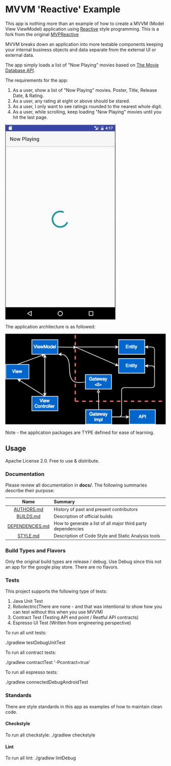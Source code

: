 # MVVM 'Reactive' Example
This app is nothing more than an example of how to create a MVVM (Model View ViewModel) application 
using  [Reactive](https://github.com/ReactiveX/RxAndroid) style programming. This is a fork from
the original [MVPReactive](https://github.com/HIFILEO/MVPReactive)

MVVM breaks down an application into more testable components keeping your internal business objects and data separate from
the external UI or external data.

The app simply loads a list of "Now Playing" movies based on [The Movie Database API](https://developers.themoviedb.org/3/movies/get-now-playing).

The requirements for the app:
1. As a user, show a list of "Now Playing" movies. Poster, Title, Release Date, & Rating. 
2. As a user, any rating at eight or above should be stared.
3. As a user, I only want to see ratings rounded to the nearest whole digit. 
4. As a user, while scrolling, keep loading "Now Playing" movies until you hit the last page. 

<img align="center" src="doc/demo.gif" alt="Demo of the app."/>

The application architecture is as followed: 

![Alt text](/doc/mvvm_detailed_architecture.png?raw=true "App MVVM Architecture")

Note - the application packages are TYPE defined for ease of learning.

## Usage

Apache License 2.0. Free to use & distribute.

### Documentation

Please review all documentation in **docs/**. The following summaries describe their purpose:

| Name                                                                                          | Summary                                                     |
| :--------------------------------------------------------------------------------------------:|:------------------------------------------------------------|
| [AUTHORS.md](https://github.com/HIFILEO/MVVMReactive/blob/master/doc/AUTHORS.md)                | History of past and present contributors                    |
| [BUILDS.md](https://github.com/HIFILEO/MVVMReactive/blob/master/docs/BUILDS.md)                 | Description of official builds                              |
| [DEPENDENCIES.md](https://github.com/HIFILEO/MVVMReactive/blob/master/docs/DEPENDENCIES.md)     | How to generate a list of all major third party dependencies|
| [STYLE.md](https://github.com/HIFILEO/MVVMReactive/blob/master/docs/STYLE.md)                   | Description of Code Style and Static Analysis tools         |

### Build Types and Flavors

Only the original build types are release / debug. Use Debug since this
not an app for the google play store. There are no flavors.

### Tests

This project supports the following type of tests:

1. Java Unit Test
2. Robolectric(There are none - and that was intentional to show how you can test without this when you use MVVM)
3. Contract Test (Testing API end point / Restful API contracts)
4. Espresso UI Test (Written from engineering perspective)

To run all unit tests:

./gradlew testDebugUnitTest

To run all contract tests:

./gradlew contractTest '-Pcontract=true'

To run all espresso tests:

./gradlew connectedDebugAndroidTest

### Standards

There are style standards in this app as examples of how to maintain clean code.

#### Checkstyle

To run all checkstyle:
./gradlew checkstyle

#### Lint

To run all lint:
./gradlew lintDebug

